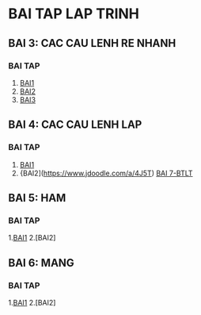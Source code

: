 # BAI TAP LAP TRINH
## BAI 3: CAC CAU LENH RE NHANH 
### BAI TAP 
1. [BAI1](https://www.jdoodle.com/a/5I8R)
2. [BAI2](https://www.jdoodle.com/a/5I8B)
3. [BAI3](https://www.jdoodle.com/a/4J5T)
## BAI 4: CAC CAU LENH LAP
### BAI TAP
1. [BAI1](https://www.jdoodle.com/a/4J5T)
2. {BAI2](https://www.jdoodle.com/a/4J5T)
[BAI 7-BTLT](https://www.jdoodle.com/a/5I8r)
## BAI 5: HAM
### BAI TAP
1.[BAI1](https://www.jdoodle.com/a/4J6m)
2.[BAI2]
## BAI 6: MANG
### BAI TAP
1.[BAI1](https://www.jdoodle.com/a/4JNJ)
2.[BAI2]
